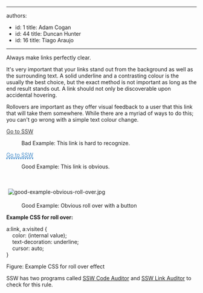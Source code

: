 

---
authors:
  - id: 1
    title: Adam Cogan
  - id: 44
    title: Duncan Hunter
  - id: 16
    title: Tiago Araujo
---




<span class='intro'> <p>​Always make links perfectly clear.</p> </span>

<p> It's very important that your links stand out from the background as well as the surrounding text. A solid underline and a contrasting colour is the usually the best choice, but the exact method is not important as long as the end result stands out. A link should not only be discoverable upon accidental hovering. </p><p> Rollovers are important as they offer visual feedback to a user that this link that will take them somewhere. While there are a myriad of ways to do this; you can't go wrong with a simple text colour change. </p><dl class="badImage"><p class="ssw15-rteElement-GreyBox"> 
      <a href="http&#58;//www.ssw.com.au/SSW/Standards/Rules/RulesToBetterWebsitesNavigation.aspx#" style="border-bottom-width&#58;medium;border-bottom-style&#58;none;color&#58;#333333;">Go to SSW</a> </p><dd>Bad Example&#58; This link is hard to recognize.</dd></dl><dl class="goodImage"><p class="ssw15-rteElement-GreyBox"> 
      <a href="http&#58;//www.ssw.com.au/SSW/Standards/Rules/RulesToBetterWebsitesNavigation.aspx#" style="border-bottom-style&#58;dotted;color&#58;#448ccb;">Go to SSW</a> </p><dd>Good Example&#58; This link is obvious.</dd><p class="ssw15-rteElement-P">​<br></p><p class="ssw15-rteElement-P">
      <img src="/PublishingImages/good-example-obvious-roll-over.jpg" alt="good-example-obvious-roll-over.jpg" style="margin&#58;5px;" />
      <br>
   </p><dd class="ssw15-rteElement-FigureGood">​Good Example&#58; Obvious roll over with a button​</dd></dl><div><strong>Example CSS for roll over&#58;</strong></div><dl class="badImage"><dt><p class="ssw15-rteElement-CodeArea">​​​a&#58;link, a&#58;visited&#160;&#123;&#160;<br>&#160;&#160;&#160;&#160;color&#58;&#160;(internal value);<br>&#160;&#160;&#160;&#160;text-decoration&#58;&#160;underline;<br>&#160;&#160;&#160;&#160;cursor&#58;&#160;auto;<br>&#125;​<br></p></dt><p class="ssw15-rteElement-P">​​​​​​Figure&#58; Example CSS for roll over ​effect</p></dl>
SSW&#160;has two&#160;programs called <a href="/Pages/Do-you-underline-links-and-include-a-rollover.aspx">SSW Code Auditor​</a>&#160;and&#160;<a href="https&#58;//sswlinkauditor.com/">SSW Link Auditor​</a>&#160;to check for this rule.


